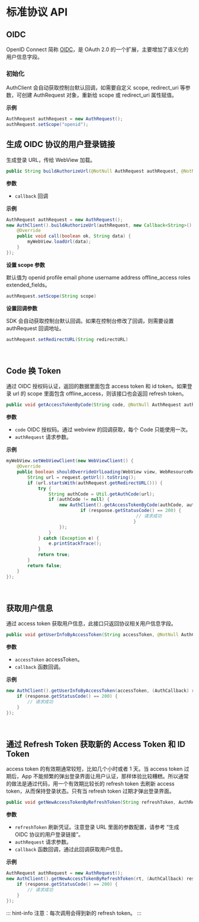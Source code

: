 # 标准协议 API

<LastUpdated/>

## OIDC 

OpenID Connect 简称 [OIDC](https://docs.authing.cn/v2/apn/#关于-oidc)，是 OAuth 2.0 的一个扩展，主要增加了语义化的用户信息字段。

### 初始化

AuthClient 会自动获取控制台默认回调，如需要自定义 scope, redirect_uri 等参数，可创建 AuthRequest 对象，重新给 scope 或 redirect_uri 属性赋值。

**示例**

```java
AuthRequest authRequest = new AuthRequest();
authRequest.setScope("openid");
```



## 生成 OIDC 协议的用户登录链接

生成登录 URL，传给 WebView 加载。

```java
public String buildAuthorizeUrl(@NotNull AuthRequest authRequest, @NotNull Callback<String> callback)
```

**参数**

* `callback` 回调

**示例**

```java
AuthRequest authRequest = new AuthRequest();
new AuthClient().buildAuthorizeUrl(authRequest, new Callback<String>() {
  	@Override
  	public void call(boolean ok, String data) {
    	myWebView.loadUrl(data);
  	}
});
```

**设置 scope 参数**

默认值为 openid profile email phone username address offline_access roles extended_fields。

```java
authRequest.setScope(String scope)
```

**设置回调参数**

SDK 会自动获取控制台默认回调。如果在控制台修改了回调，则需要设置 authRequest 回调地址。

```java
authRequest.setRedirectURL(String redirectURL)
```

<br>

## Code 换 Token

通过 OIDC 授权码认证，返回的数据里面包含 access token 和 id token。如果登录 url 的 scope 里面包含 offline_access，则该接口也会返回 refresh token。

```java
public void getAccessTokenByCode(String code, @NotNull AuthRequest authRequest, @NotNull AuthCallback callback)
```

**参数**

* `code` OIDC 授权码。通过 webview 的回调获取，每个 Code 只能使用一次。
* `authRequest` 请求参数。

**示例**

```java
myWebView.setWebViewClient(new WebViewClient() {
    @Override
    public boolean shouldOverrideUrlLoading(WebView view, WebResourceRequest request) {
        String url = request.getUrl().toString();
        if (url.startsWith(authRequest.getRedirectURL())) {
            try {
                String authCode = Util.getAuthCode(url);
                if (authCode != null) {
                    new AuthClient().getAccessTokenByCode(authCode, authRequest, (AuthCallback) response -> {
                        	if (response.getStatusCode() == 200) {
       											 // 请求成功
   												}
                    });
                }
            } catch (Exception e) {
                e.printStackTrace();
            }
            return true;
        }
        return false;
    }
});
```

<br>

## 获取用户信息

通过 access token 获取用户信息，此接口只返回协议相关用户信息字段。

```java
public void getUserInfoByAccessToken(String accessToken, @NotNull AuthCallback callback)
```

**参数**

* `accessToken` accessToken。
* `callback` 函数回调。

**示例**

```java
new AuthClient().getUserInfoByAccessToken(accessToken, (AuthCallback) response -> {
    if (response.getStatusCode() == 200) {
        // 请求成功
    }
});
```

<br>

## 通过 Refresh Token 获取新的 Access Token 和 ID Token

access token 的有效期通常较短，比如几个小时或者 1 天。当 access token 过期后，App 不能频繁的弹出登录界面让用户认证，那样体验比较糟糕。所以通常的做法是通过代码，用一个有效期比较长的 refresh token 去刷新 access token，从而保持登录状态。只有当 refresh token 过期才弹出登录界面。

```java
public void getNewAccessTokenByRefreshToken(String refreshToken, AuthRequest authRequest, @NotNull AuthCallback callback)
```

**参数**

* `refreshToken` 刷新凭证。注意登录 URL 里面的参数配置，请参考 “生成 OIDC 协议的用户登录链接”。
* `authRequest` 请求参数。
* `callback` 函数回调，通过此回调获取用户信息。

**示例**

```java
AuthRequest authRequest = new AuthRequest();
new AuthClient().getNewAccessTokenByRefreshToken(rt, (AuthCallback) response -> {
    if (response.getStatusCode() == 200) {
        // 请求成功
    }
});
```

::: hint-info
注意：每次调用会得到新的 refresh token。
:::

